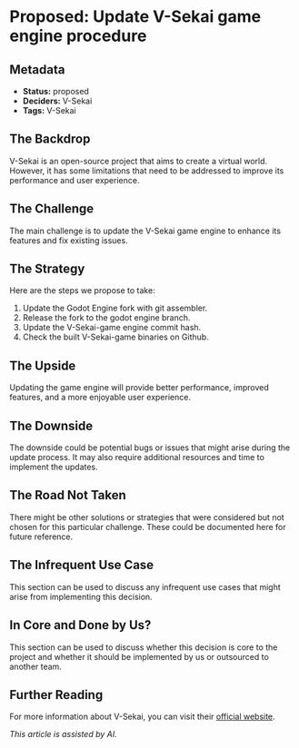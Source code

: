 # Proposed: Update V-Sekai game engine procedure

## Metadata

- **Status:** proposed
- **Deciders:** V-Sekai
- **Tags:** V-Sekai

## The Backdrop

V-Sekai is an open-source project that aims to create a virtual world. However, it has some limitations that need to be addressed to improve its performance and user experience.

## The Challenge

The main challenge is to update the V-Sekai game engine to enhance its features and fix existing issues.

## The Strategy

Here are the steps we propose to take:

1. Update the Godot Engine fork with git assembler.
2. Release the fork to the godot engine branch.
3. Update the V-Sekai-game engine commit hash.
4. Check the built V-Sekai-game binaries on Github.

## The Upside

Updating the game engine will provide better performance, improved features, and a more enjoyable user experience.

## The Downside

The downside could be potential bugs or issues that might arise during the update process. It may also require additional resources and time to implement the updates.

## The Road Not Taken

There might be other solutions or strategies that were considered but not chosen for this particular challenge. These could be documented here for future reference.

## The Infrequent Use Case

This section can be used to discuss any infrequent use cases that might arise from implementing this decision.

## In Core and Done by Us?

This section can be used to discuss whether this decision is core to the project and whether it should be implemented by us or outsourced to another team.

## Further Reading

For more information about V-Sekai, you can visit their [official website](https://v-sekai.org/).

*This article is assisted by AI.*
